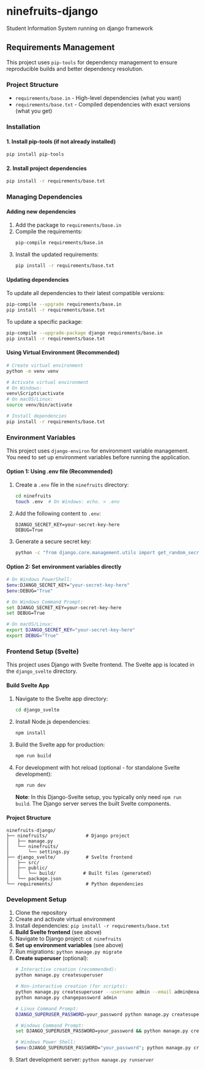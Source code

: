 # ninefruits-django
Student Information System running on django framework

## Requirements Management

This project uses `pip-tools` for dependency management to ensure reproducible builds and better dependency resolution.

### Project Structure
- `requirements/base.in` - High-level dependencies (what you want)
- `requirements/base.txt` - Compiled dependencies with exact versions (what you get)

### Installation

#### 1. Install pip-tools (if not already installed)
```bash
pip install pip-tools
```

#### 2. Install project dependencies
```bash
pip install -r requirements/base.txt
```

### Managing Dependencies

#### Adding new dependencies
1. Add the package to `requirements/base.in`
2. Compile the requirements:
   ```bash
   pip-compile requirements/base.in
   ```
3. Install the updated requirements:
   ```bash
   pip install -r requirements/base.txt
   ```

#### Updating dependencies
To update all dependencies to their latest compatible versions:
```bash
pip-compile --upgrade requirements/base.in
pip install -r requirements/base.txt
```

To update a specific package:
```bash
pip-compile --upgrade-package django requirements/base.in
pip install -r requirements/base.txt
```

#### Using Virtual Environment (Recommended)
```bash
# Create virtual environment
python -m venv venv

# Activate virtual environment
# On Windows:
venv\Scripts\activate
# On macOS/Linux:
source venv/bin/activate

# Install dependencies
pip install -r requirements/base.txt
```

### Environment Variables

This project uses `django-environ` for environment variable management. You need to set up environment variables before running the application.

#### Option 1: Using .env file (Recommended)
1. Create a `.env` file in the `ninefruits` directory:
   ```bash
   cd ninefruits
   touch .env  # On Windows: echo. > .env
   ```

2. Add the following content to `.env`:
   ```
   DJANGO_SECRET_KEY=your-secret-key-here
   DEBUG=True
   ```

3. Generate a secure secret key:
   ```bash
   python -c "from django.core.management.utils import get_random_secret_key; print(get_random_secret_key())"
   ```

#### Option 2: Set environment variables directly
```bash
# On Windows PowerShell:
$env:DJANGO_SECRET_KEY="your-secret-key-here"
$env:DEBUG="True"

# On Windows Command Prompt:
set DJANGO_SECRET_KEY=your-secret-key-here
set DEBUG=True

# On macOS/Linux:
export DJANGO_SECRET_KEY="your-secret-key-here"
export DEBUG="True"
```

### Frontend Setup (Svelte)

This project uses Django with Svelte frontend. The Svelte app is located in the `django_svelte` directory.

#### Build Svelte App
1. Navigate to the Svelte app directory:
   ```bash
   cd django_svelte
   ```

2. Install Node.js dependencies:
   ```bash
   npm install
   ```

3. Build the Svelte app for production:
   ```bash
   npm run build
   ```

4. For development with hot reload (optional - for standalone Svelte development):
   ```bash
   npm run dev
   ```
   
   **Note**: In this Django-Svelte setup, you typically only need `npm run build`. 
   The Django server serves the built Svelte components.

#### Project Structure
```
ninefruits-django/
├── ninefruits/              # Django project
│   ├── manage.py
│   └── ninefruits/
│       └── settings.py
├── django_svelte/           # Svelte frontend
│   ├── src/
│   ├── public/
│   │   └── build/          # Built files (generated)
│   └── package.json
└── requirements/            # Python dependencies
```

### Development Setup
1. Clone the repository
2. Create and activate virtual environment
3. Install dependencies: `pip install -r requirements/base.txt`
4. **Build Svelte frontend** (see above)
5. Navigate to Django project: `cd ninefruits`
6. **Set up environment variables** (see above)
7. Run migrations: `python manage.py migrate`
8. **Create superuser** (optional):
   ```bash
   # Interactive creation (recommended):
   python manage.py createsuperuser
   
   # Non-interactive creation (for scripts):
   python manage.py createsuperuser --username admin --email admin@example.com --noinput
   python manage.py changepassword admin

   # Linux Command Prompt:
   DJANGO_SUPERUSER_PASSWORD=your_password python manage.py createsuperuser --username admin --email admin@example.com --noinput

   # Windows Command Prompt:
   set DJANGO_SUPERUSER_PASSWORD=your_password && python manage.py createsuperuser --username admin --email admin@example.com --noinput

   # Windows Power Shell:
   $env:DJANGO_SUPERUSER_PASSWORD="your_password"; python manage.py createsuperuser --username admin --email admin@example.com --noinput
   ```
9. Start development server: `python manage.py runserver`